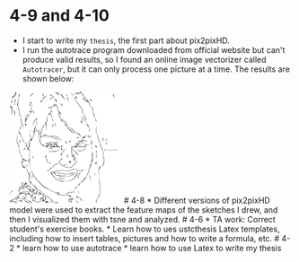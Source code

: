 # 4-9 and 4-10
* I start to write my `thesis`, the first part about pix2pixHD.
* I run the autotrace program downloaded from official website but can't produce valid results, so I found an online image vectorizer called `Autotracer`, but it can only process one picture at a time. The results are shown below:
<img src="https://github.com/Chungjade/test/blob/master/figures/000009%20(1).svg" width="200" height="200" alt="sketch"/>
# 4-8
* Different versions of pix2pixHD model were used to extract the feature maps of the sketches I drew, and then I visualized them with tsne and analyzed.
# 4-6
* TA work: Correct student's exercise books. 
* Learn how to ues ustcthesis Latex templates, including how to insert tables, pictures and how to write a formula, etc.
# 4-2
* learn how to use autotrace
* learn how to use Latex to write my thesis
